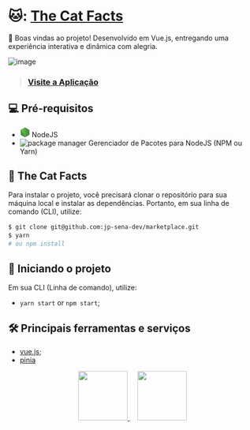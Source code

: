 # 🐱: [The Cat Facts](https://the-cat-facts-eight.vercel.app/)

:wave: Boas vindas ao projeto! Desenvolvido em Vue.js, entregando uma experiência interativa e dinâmica com alegria. 

![image](https://github.com/jp-sena-dev/the-cat-facts/assets/85967112/9e31e4de-f990-47c5-99a1-9f812b23beb6)

>### [Visite a Aplicação](https://the-cat-facts-eight.vercel.app/)

## :computer: Pré-requisitos

- <img src="https://raw.githubusercontent.com/devicons/devicon/master/icons/nodejs/nodejs-original.svg" alt="nodejs" width="20" height="20"/> NodeJS
- <img src="https://raw.githubusercontent.com/gurayyarar/NodeJsPackageManager/master/images/app.png" alt="package manager" width="20" height="20"/> Gerenciador de Pacotes para NodeJS (NPM ou Yarn)

## :page_facing_up: The Cat Facts
Para instalar o projeto, você precisará clonar o repositório para sua máquina local e instalar as dependências. Portanto, em sua linha de comando (CLI), utilize:
```bash
$ git clone git@github.com:jp-sena-dev/marketplace.git
$ yarn
# ou npm install
```

## :rocket: Iniciando o projeto
Em sua CLI (Linha de comando), utilize:
- `yarn start` or `npm start`;

## :hammer_and_wrench: Principais ferramentas e serviços
- [vue.js](https://vuejs.org/);
- [pinia](https://pinia.vuejs.org/)

<div align="center">
  <a href="https://pt-br.reactjs.org/">
    <img height="100" width="100" src="https://cdn.jsdelivr.net/gh/devicons/devicon@latest/icons/vuejs/vuejs-original.svg"/> 
  </a>
  &nbsp;&nbsp;&nbsp;
  <a href="https://pt-br.reactjs.org/">
    <img height="100" width="100" src="https://upload.wikimedia.org/wikipedia/commons/1/1c/Pinialogo.svg"/> 
  </a>
</div>

